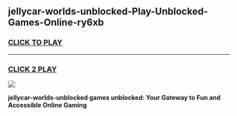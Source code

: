 
## jellycar-worlds-unblocked-Play-Unblocked-Games-Online-ry6xb
<h3>
<a href="https://premium76.site?title=jellycar-worlds-unblocked&ref=25A">CLICK TO PLAY</a></h3>
<hr>

<h3>
<a href="https://premium76.site?title=jellycar-worlds-unblocked&ref=25A">CLICK 2 PLAY</a>
  
</h3>

<a href="https://premium76.site?title=jellycar-worlds-unblocked&ref=25A"><img src="https://clearcache.store/games.png"></a>


**jellycar-worlds-unblocked games unblocked: Your Gateway to Fun and Accessible Online Gaming**
